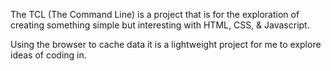 The TCL (The Command Line) is a project that is for the exploration of creating something simple
but interesting with HTML, CSS, & Javascript.

Using the browser to cache data it is a lightweight project for me to explore ideas of coding in.
